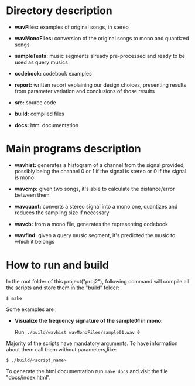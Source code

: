 # Directory description

 - **wavFiles:** examples of original songs, in stereo

 - **wavMonoFiles:** conversion of the original songs to mono and quantized songs

 - **sampleTests:** music segments already pre-processed and ready to be used as query musics

 - **codebook:** codebook examples

 - **report:** written report explaining our design choices, presenting results from
 parameter variation and conclusions of those results

 - **src:** source code

 - **build:** compiled files
 
 - **docs:** html documentation

# Main programs description

 - **wavhist:** generates a histogram of a channel from the signal provided, possibly being the channel 0 or 1 if the signal is stereo or 0 if the signal is mono

 - **wavcmp:** given two songs, it's able to calculate the distance/error between them

 - **wavquant:** converts a stereo signal into a mono one, quantizes and reduces the sampling size if necessary

 - **wavcb:** from a mono file, generates the representing codebook

 - **wavfind:** given a query music segment, it's predicted the music to which it belongs

# How to run and build

In the root folder of this project("proj2"), following command will compile all the scripts and store them in the "build" folder:

`$ make`

Some examples are :

- **Visualize the frequency signature of the sample01 in mono:**

  Run:     `./build/wavhist wavMonoFiles/sample01.wav 0`
  
  
Majority of the scripts have mandatory arguments. To have information about them call them without parameters,like:

`$ ./build/<script_name>`

To generate the html documentation run `make docs` and visit the file "docs/index.html".
